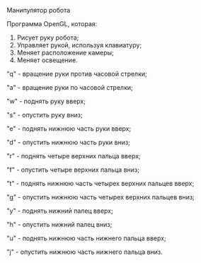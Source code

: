 Манипулятор робота

Программа OpenGL, которая:

1. Рисует руку робота;
2. Управляет рукой, используя клавиатуру;
3. Меняет расположение камеры;
4. Меняет освещение.



"q" - вращение руки против часовой стрелки;

"a" - вращение руки по часовой стрелки;

"w" - поднять руку вверх;

"s" - опустить руку вниз;

"e" - поднять нижнюю часть руки вверх;

"d" - опустить нижнюю часть руки вниз;

"r" - поднять четыре верхних пальца вверх;

"f" - опустить четыре верхних пальца вниз;

"t" - поднять нижнюю часть четырех верхних пальцев вверх;

"g" - опустить нижнюю часть четырех верхних пальцев вниз;

"y" - поднять нижний палец вверх;

"h" - опустить нижний палец вниз;

"u" - поднять нижнюю часть нижнего пальца вверх;

"j" - опустить нижнюю часть нижнего пальца вниз.
